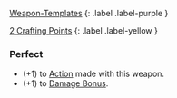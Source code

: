 
[Weapon-Templates](Game/Weapon-Templates)
{: .label .label-purple }

[2 Crafting Points](Game/Designing-Weapons#Crafting%20Points)
{: .label .label-yellow }
### Perfect
* (+1) to [Action](Game/Core/Terminology#Action) made with this weapon.
* (+1) to [Damage Bonus](Game/Designing-Weapons#Damage%20Bonus).